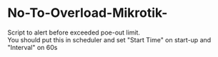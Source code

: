 # No-To-Overload-Mikrotik-
Script to alert before exceeded poe-out limit. <br>
You should put this in scheduler and set "Start Time" on start-up and "Interval" on 60s
<img src="https://sharex.wave.com.pl/3haw7w4x.png" alt="">
